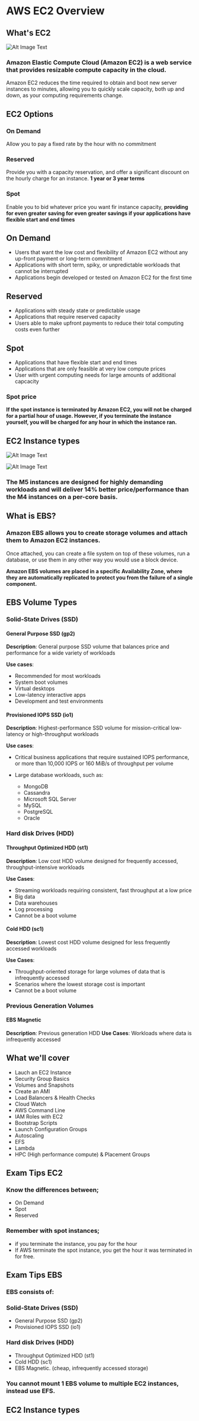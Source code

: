 # AWS EC2 Overview

## What's EC2

![Alt Image Text](images/1_1.jpg "body image")

### Amazon Elastic Compute Cloud (Amazon EC2) is a web service that provides resizable compute capacity in the cloud. 

Amazon EC2 reduces the time required to obtain and boot new server instances to minutes, allowing you to quickly scale capacity, both up and down, as your computing requirements change.

## EC2 Options

### On Demand

Allow you to pay a fixed rate by the hour with no commitment


### Reserved

Provide you with a capacity reservation, and offer a significant discount on the hourly charge for an instance. **1 year or 3 year terms**

### Spot

Enable you to bid whatever price you want fir instance capacity, **providing for even greater saving for even greater savings if your applications have flexible start and end times**



## On Demand

* Users that want the low cost and flexibility of Amazon EC2 without any up-front payment or long-term commitment
* Applications with short term, spiky, or unpredictable workloads that cannot be interrupted
* Applications begin developed or tested on Amazon EC2 for the first time


## Reserved

* Applications with steady state or predictable usage
* Applications that require reserved capacity
* Users able to make upfront payments to reduce their total computing costs even further


## Spot

* Applications that have flexible start and end times
* Applications that are only feasible at very low compute prices
* User with urgent computing needs for large amounts of additional capcacity


### Spot price

**If the spot instance is terminated by Amazon EC2, you will not be charged for a partial hour of usage. However, if you terminate the instance yourself, you will be charged for any hour in which the instance ran.**


## EC2 Instance types

![Alt Image Text](images/1_2.jpg "body image")

![Alt Image Text](images/1_3.jpg "body image")

### The M5 instances are designed for highly demanding workloads and will deliver 14% better price/performance than the M4 instances on a per-core basis. 


## What is EBS?

### Amazon EBS allows you to create storage volumes and attach them to Amazon EC2 instances.

Once attached, you can create a file system on top of these volumes, run a database, or use them in any other way you would use a block device. 

**Amazon EBS volumes are placed in a specific Availability Zone, where they are automatically replicated to protect you from the failure of a single component.**


## EBS Volume Types


### Solid-State Drives (SSD)

#### General Purpose SSD (gp2)

**Description**: General purpose SSD volume that balances price and performance for a wide variety of workloads

**Use cases**:  

* Recommended for most workloads
* System boot volumes
* Virtual desktops
* Low-latency interactive apps
* Development and test environments


#### Provisioned IOPS SSD (io1)

**Description**: Highest-performance SSD volume for mission-critical low-latency or high-throughput workloads

**Use cases**:  

* Critical business applications that require sustained IOPS performance, or more than 10,000 IOPS or 160 MiB/s of throughput per volume

* Large database workloads, such as:
  
  *   MongoDB
  *   Cassandra
  *   Microsoft SQL Server
  *   MySQL
  *   PostgreSQL
  *   Oracle


### Hard disk Drives (HDD)

#### Throughput Optimized HDD (st1)

**Description**: Low cost HDD volume designed for frequently accessed, throughput-intensive workloads

**Use Cases**:

* Streaming workloads requiring consistent, fast throughput at a low price
* Big data
* Data warehouses
* Log processing
* Cannot be a boot volume


#### Cold HDD (sc1)

**Description**: Lowest cost HDD volume designed for less frequently accessed workloads

**Use Cases**:

* Throughput-oriented storage for large volumes of data that is infrequently accessed
* Scenarios where the lowest storage cost is important
* Cannot be a boot volume


### Previous Generation Volumes

#### EBS Magnetic

**Description**: Previous generation HDD
**Use Cases**: Workloads where data is infrequently accessed


## What we'll cover

* Lauch an EC2 Instance
* Security Group Basics
* Volumes and Snapshots
* Create an AMI
* Load Balancers & Health Checks
* Cloud Watch
* AWS Command Line
* IAM Roles with EC2
* Bootstrap Scripts
* Launch Configuration Groups
* Autoscaling
* EFS
* Lambda
* HPC (High performance compute) & Placement Groups

## Exam Tips EC2

### Know the differences between;

* On Demand
* Spot
* Reserved

### Remember with spot instances;

* if you terminate the instance, you pay for the hour
* If AWS terminate the spot instance, you get the hour it was terminated in for free.


## Exam Tips EBS

### EBS consists of:

### Solid-State Drives (SSD)

* General Purpose SSD (gp2)
* Provisioned IOPS SSD (io1)


### Hard disk Drives (HDD)

* Throughput Optimized HDD (st1)
* Cold HDD (sc1)
* EBS Magnetic. (cheap, infrequently accessed storage)


### You cannot mount 1 EBS volume to multiple EC2 instances, instead use EFS.


## EC2 Instance types


